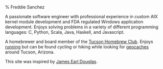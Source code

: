 % Freddie Sanchez 

A passionate software engineer with professional experience in custom AIX kernel module development and FDA regulated Windows application development. Enjoys solving problems in a variety of different programming languages: C, Python, Scala, Java, Haskell, and Javascript.  

A homebrewer and board member of the [Tucson Homebrew Club]. Enjoys [running] but can be found cycling or hiking while looking for [geocaches] around Tucson, Arizona.

This site was inspired by [James Earl Douglas].  

[running]:  https://www.runningahead.com/logs/4c335315d378452b822a9543fc62789d
[geocaches]: http://www.geocaching.com
[James Earl Douglas]: https://earldouglas.com/
[Tucson Homebrew Club]: http://www.tucsonhomebrewclub.com
